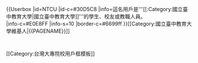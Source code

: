 {{Userbox
  |id=NTCU
  |id-c=#30D5C8
  |info=這名用戶是'''[[:Category:國立臺中教育大學|國立臺中教育大學]]'''的學生、校友或教職人員。<br>
  |info-c=#E0E8FF
  |info-s=10
  |border-c=#6699ff
}}<includeonly>[[Category:國立臺中教育大學維基人|{{PAGENAME}}]]</includeonly>
<noinclude>
<p style="clear: both; padding-top: 2em">
[[Category:台灣大專院校用戶框模板]]
</noinclude>